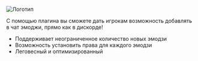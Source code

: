 ![Логотип](https://i.ibb.co/RBL5B3F/Header.png "Logo")

С помощью плагина вы сможете дать игрокам возможность добавлять в чат эмоджи, прямо как в дискорде!

- Поддерживает неограниченное количество новых эмодзи
- Возможность установить права для каждого эмодзи
- Леговесный и оптимизированный
